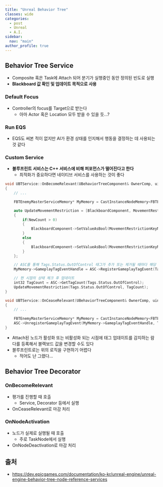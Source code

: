 ```yaml
---
title: "Unreal Behavior Tree"
classes: wide
categories: 
  - post
  - Unreal
  - A.I.
sidebar:
  nav: "main"
author_profile: true
---
```


## Behavior Tree Service
* Composite 혹은 Task에 Attach 되어 분기가 실행중인 동안 정의된 빈도로 실행
* **Blackboard 값 확인 및 업데이트 목적으로 사용**

### Default Focus
* Controller의 focus를 Target으로 받는다
	* 아마 Actor 혹은 Location 모두 받을 수 있을 듯...?

### Run EQS
* EQS도 써본 적이 없지만 AI가 환경 상태를 인지해서 행동을 결정하는 데 사용되는 것 같다

### Custom Service
* **블루프린트 서비스는 C++ 서비스에 비해 퍼포먼스가 떨어진다고 한다**
	* 최적화가 중요하다면 네이티브 서비스를 사용하는 것이 좋다

```c++
void UBTService::OnBecomeRelevant(UBehaviorTreeComponent& OwnerComp, uint8* NodeMemory)
{
	// ...

	FBTEnemyMasterServiceMemory* MyMemory = CastInstanceNodeMemory<FBTEnemyMasterServiceMemory>(NodeMemory);

	auto UpdateMovementRestriction = [BlackboardComponent, MovementRestrictionKeyName = MovementRestrictionKey.SelectedKeyName](const FGameplayTag InTag, int32 NewCount)
	{
		if(NewCount > 0)
		{
			BlackboardComponent->SetValueAsBool(MovementRestrictionKeyName, true);
		}
		else
		{
			BlackboardComponent->SetValueAsBool(MovementRestrictionKeyName, false);
		}
	};

	// ASC를 통해 Tags.Status.OutOfControl 태그가 추가 또는 제거될 때마다 해당 람다 호출
	MyMemory->GameplayTagEventHandle = ASC->RegisterGameplayTagEvent(Tags.Status.OutOfControl, EGameplayTagEventType::NewOrRemoved).AddWeakLambda(&OwnerComp, UpdateMovementRestriction);

	// 현 시점의 상태 체크 후 업데이트
	int32 TagCount = ASC->GetTagCount(Tags.Status.OutOfControl);
	UpdateMovementRestriction(Tags.Status.OutOfControl, TagCount);
}

void UBTService::OnCeaseRelevant(UBehaviorTreeComponent& OwnerComp, uint8* NodeMemory)
{
	// ...
	
	FBTEnemyMasterServiceMemory* MyMemory = CastInstanceNodeMemory<FBTEnemyMasterServiceMemory>(NodeMemory);
	ASC->UnregisterGameplayTagEvent(MyMemory->GameplayTagEventHandle, Tags.Status.OutOfControl, EGameplayTagEventType::NewOrRemoved);
}
```

* Attach된 노드가 활성화 또는 비활성화 되는 시점에 태그 업데이트를 감지하는 람다를 등록해서 블랙보드 값을 변경할 수도 있다
* 블루프린트로는 위의 로직을 구현하기 어렵다
	* 적어도 난 그랬다...

## Behavior Tree Decorator

### OnBecomeRelevant
* 평가를 진행할 때 호출
	* Service, Decorator 등에서 실행
* OnCeaseRelevant로 마감 처리

### OnNodeActivation
* 노드가 실제로 실행될 때 호출
	* 주로 TaskNode에서 실행
* OnNodeDeactivation로 마감 처리

## 출처
* <https://dev.epicgames.com/documentation/ko-kr/unreal-engine/unreal-engine-behavior-tree-node-reference-services>